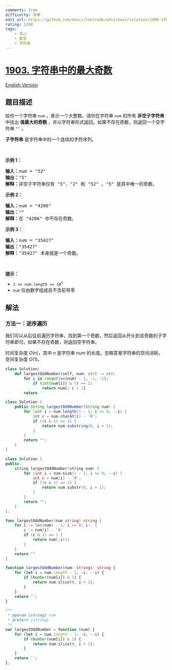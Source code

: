 ```yaml
---
comments: true
difficulty: 简单
edit_url: https://github.com/doocs/leetcode/edit/main/solution/1900-1999/1903.Largest%20Odd%20Number%20in%20String/README.md
rating: 1248
tags:
    - 贪心
    - 数学
    - 字符串
---
```


# [1903. 字符串中的最大奇数](https://leetcode.cn/problems/largest-odd-number-in-string)

[English Version](/solution/1900-1999/1903.Largest%20Odd%20Number%20in%20String/README_EN.md)

## 题目描述

<!-- 这里写题目描述 -->

<p>给你一个字符串 <code>num</code> ，表示一个大整数。请你在字符串 <code>num</code> 的所有 <strong>非空子字符串</strong> 中找出 <strong>值最大的奇数</strong> ，并以字符串形式返回。如果不存在奇数，则返回一个空字符串<em> </em><code>""</code><em> </em>。</p>

<p><strong>子字符串</strong> 是字符串中的一个连续的字符序列。</p>

<p> </p>

<p><strong>示例 1：</strong></p>

<pre>
<strong>输入：</strong>num = "52"
<strong>输出：</strong>"5"
<strong>解释：</strong>非空子字符串仅有 "5"、"2" 和 "52" 。"5" 是其中唯一的奇数。
</pre>

<p><strong>示例 2：</strong></p>

<pre>
<strong>输入：</strong>num = "4206"
<strong>输出：</strong>""
<strong>解释：</strong>在 "4206" 中不存在奇数。
</pre>

<p><strong>示例 3：</strong></p>

<pre>
<strong>输入：</strong>num = "35427"
<strong>输出：</strong>"35427"
<strong>解释：</strong>"35427" 本身就是一个奇数。
</pre>

<p> </p>

<p><strong>提示：</strong></p>

<ul>
	<li><code>1 <= num.length <= 10<sup>5</sup></code></li>
	<li><code>num</code> 仅由数字组成且不含前导零</li>
</ul>

## 解法

### 方法一：逆序遍历

我们可以从后往前遍历字符串，找到第一个奇数，然后返回从开头到该奇数的子字符串即可。如果不存在奇数，则返回空字符串。

时间复杂度 $O(n)$，其中 $n$ 是字符串 $num$ 的长度。忽略答案字符串的空间消耗，空间复杂度 $O(1)$。

<!-- tabs:start -->

```python
class Solution:
    def largestOddNumber(self, num: str) -> str:
        for i in range(len(num) - 1, -1, -1):
            if (int(num[i]) & 1) == 1:
                return num[: i + 1]
        return ''
```

```java
class Solution {
    public String largestOddNumber(String num) {
        for (int i = num.length() - 1; i >= 0; --i) {
            int c = num.charAt(i) - '0';
            if ((c & 1) == 1) {
                return num.substring(0, i + 1);
            }
        }
        return "";
    }
}
```

```cpp
class Solution {
public:
    string largestOddNumber(string num) {
        for (int i = num.size() - 1; i >= 0; --i) {
            int c = num[i] - '0';
            if ((c & 1) == 1) {
                return num.substr(0, i + 1);
            }
        }
        return "";
    }
};
```

```go
func largestOddNumber(num string) string {
	for i := len(num) - 1; i >= 0; i-- {
		c := num[i] - '0'
		if (c & 1) == 1 {
			return num[:i+1]
		}
	}
	return ""
}
```

```ts
function largestOddNumber(num: string): string {
    for (let i = num.length - 1; ~i; --i) {
        if (Number(num[i]) & 1) {
            return num.slice(0, i + 1);
        }
    }
    return '';
}
```

```js
/**
 * @param {string} num
 * @return {string}
 */
var largestOddNumber = function (num) {
    for (let i = num.length - 1; ~i; --i) {
        if (Number(num[i]) & 1) {
            return num.slice(0, i + 1);
        }
    }
    return '';
};
```

<!-- tabs:end -->

<!-- end -->

